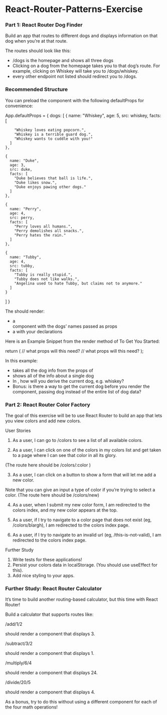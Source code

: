 # React-Router-Patterns-Exercise

### Part 1: React Router Dog Finder
Build an app that routes to different dogs and displays information on that dog when you’re at that route.

The routes should look like this:

* /dogs is the homepage and shows all three dogs
* Clicking on a dog from the homepage takes you to that dog’s route. For example, clicking on Whiskey will take you to /dogs/whiskey.
* every other endpoint not listed should redirect you to /dogs.

### Recommended Structure
You can preload the <App /> component with the following defaultProps for convenience:

App.defaultProps = {
  dogs: [
    {
      name: "Whiskey",
      age: 5,
      src: whiskey,
      facts: [
      
        "Whiskey loves eating popcorn.",
        "Whiskey is a terrible guard dog.",
        "Whiskey wants to cuddle with you!"
      ]
    },
    
    {
      name: "Duke",
      age: 3,
      src: duke,
      facts: [
        "Duke believes that ball is life.",
        "Duke likes snow.",
        "Duke enjoys pawing other dogs."
      ]
    },
    
    {
      name: "Perry",
      age: 4,
      src: perry,
      facts: [
        "Perry loves all humans.",
        "Perry demolishes all snacks.",
        "Perry hates the rain."
      ]
    },
    
    {
      name: "Tubby",
      age: 4,
      src: tubby,
      facts: [
        "Tubby is really stupid.",
        "Tubby does not like walks.",
        "Angelina used to hate Tubby, but claims not to anymore."
      ]
    }
  ]
}

The <App /> should render:

* a <Nav /> component with the dogs’ names passed as props
* a <Switch> with your <Route /> declarations

Here is an Example Snippet from the render method of <App /> To Get You Started:

return (
  <Switch>
    <Route exact path="/dogs" >
      <DogList /> // what props will this need?
    </Route>
    <Route path="/dogs/:name" >
      <DogDetails /> // what props will this need?
    </Route>
    <Redirect to="/dogs" />
  </Switch>
);

In this example:

* <DogList /> takes all the dog info from the props of <App />
* <DogDetails /> shows all of the info about a single dog
* In <DogDetails />, how will you derive the current dog, e.g. whiskey?
* Bonus: is there a way to get the current dog before you render the component, passing dog instead of the entire list of dog data?

### Part 2: React Router Color Factory
The goal of this exercise will be to use React Router to build an app that lets you view colors and add new colors.

User Stories
1. As a user, I can go to /colors to see a list of all available colors.

2. As a user, I can click on one of the colors in my colors list and get taken to a page where I can see that color in all its glory.

(The route here should be /colors/:color )

3. As a user, I can click on a button to show a form that will let me add a new color.

Note that you can give an input a type of color if you’re trying to select a color. (The route here should be /colors/new)

4. As a user, when I submit my new color form, I am redirected to the colors index, and my new color appears at the top.

5. As a user, if I try to navigate to a color page that does not exist (eg, /colors/blargh), I am redirected to the colors index page.

6. As a user, if I try to navigate to an invalid url (eg, /this-is-not-valid), I am redirected to the colors index page.

Further Study
1. Write tests for these applications!
2. Persist your colors data in localStorage. (You should use useEffect for this).
3. Add nice styling to your apps.

### Further Study: React Router Calculator
It’s time to build another routing-based calculator, but this time with React Router!

Build a calculator that supports routes like:

/add/1/2

should render a component that displays 3.

/subtract/3/2

should render a component that displays 1.

/multiply/6/4

should render a component that displays 24.

/divide/20/5

should render a component that displays 4.

As a bonus, try to do this without using a different component for each of the four math operations!
